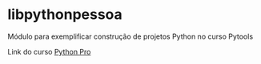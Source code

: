 # libpythonpessoa
Módulo para exemplificar construção de projetos Python no curso Pytools

Link do curso [Python Pro](https://www.python.pro.br/)
